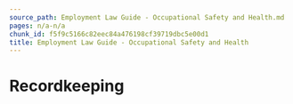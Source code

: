 ```yaml
---
source_path: Employment Law Guide - Occupational Safety and Health.md
pages: n/a-n/a
chunk_id: f5f9c5166c82eec84a476198cf39719dbc5e00d1
title: Employment Law Guide - Occupational Safety and Health
---
```

# Recordkeeping
